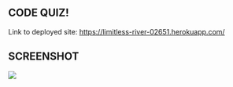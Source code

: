## CODE QUIZ!

Link to deployed site: https://limitless-river-02651.herokuapp.com/

## SCREENSHOT

<img src="./Codequiz.png">
